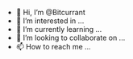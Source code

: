 - 👋 Hi, I’m @Bitcurrant
- 👀 I’m interested in ...
- 🌱 I’m currently learning ...
- 💞️ I’m looking to collaborate on ...
- 📫 How to reach me ...

<!---
Bitcurrant/Bitcurrant is a ✨ special ✨ repository because its `README.md` (this file) appears on your GitHub profile.
You can click the Preview link to take a look at your changes.
--->
